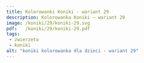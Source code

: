 ```yaml
---
title: Kolorowanki Koniki - wariant 29
description: Kolorowanka Koniki – wariant 29
image: /koniki/29/koniki-29.svg
pdf:   /koniki/29/koniki-29.pdf
tags:
 - zwierzeta
 - koniki
alt: "koniki kolorowanka dla dzieci - wariant 29"
---
```

